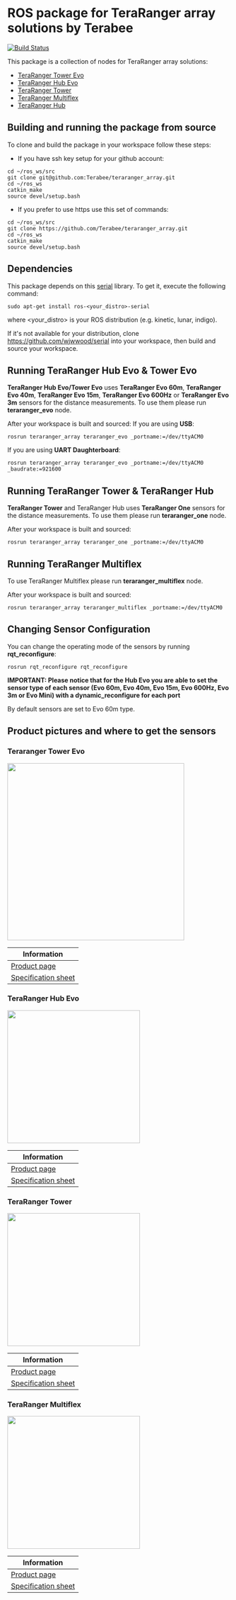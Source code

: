 # ROS package for TeraRanger array solutions by Terabee
[![Build Status](https://travis-ci.org/Terabee/teraranger_array.svg?branch=master)](https://travis-ci.org/Terabee/teraranger_array)

This package is a collection of nodes for TeraRanger array solutions:
* [TeraRanger Tower Evo](https://www.terabee.com/shop/lidar-tof-multi-directional-arrays/teraranger-tower-evo/)
* [TeraRanger Hub Evo](https://www.terabee.com/shop/accessories/teraranger-hub-evo/)
* [TeraRanger Tower](https://www.terabee.com/shop/lidar-tof-multi-directional-arrays/teraranger-tower/)
* [TeraRanger Multiflex](https://www.terabee.com/shop/lidar-tof-multi-directional-arrays/teraranger-multiflex/)
* [TeraRanger Hub](https://www.terabee.com/shop/accessories/teraranger-hub/)

## Building and running the package from source

To clone and build the package in your workspace follow these steps:

* If you have ssh key setup for your github account:

```
cd ~/ros_ws/src
git clone git@github.com:Terabee/teraranger_array.git
cd ~/ros_ws
catkin_make
source devel/setup.bash
```

* If you prefer to use https use this set of commands:

```
cd ~/ros_ws/src
git clone https://github.com/Terabee/teraranger_array.git
cd ~/ros_ws
catkin_make
source devel/setup.bash
```

## Dependencies
This package depends on this [serial](http://wiki.ros.org/serial) library. To get it, execute the following command:

```
sudo apt-get install ros-<your_distro>-serial
```

where <your_distro> is your ROS distribution (e.g. kinetic, lunar, indigo).

If it's not available for your distribution, clone https://github.com/wjwwood/serial into your workspace, then build and source your workspace.

## Running TeraRanger Hub Evo & Tower Evo

**TeraRanger Hub Evo/Tower Evo** uses **TeraRanger Evo 60m**, **TeraRanger Evo 40m**, **TeraRanger Evo 15m**, **TeraRanger Evo 600Hz** or **TeraRanger Evo 3m** sensors for the distance measurements. To use them please run **teraranger_evo** node.

After your workspace is built and sourced:
If you are using **USB**:
```
rosrun teraranger_array teraranger_evo _portname:=/dev/ttyACM0
```
If you are using **UART Daughterboard**:
```
rosrun teraranger_array teraranger_evo _portname:=/dev/ttyACM0 _baudrate:=921600
```

## Running TeraRanger Tower & TeraRanger Hub

**TeraRanger Tower** and TeraRanger Hub uses **TeraRanger One** sensors for the distance measurements. To use them please run **teraranger_one** node.

After your workspace is built and sourced:
```
rosrun teraranger_array teraranger_one _portname:=/dev/ttyACM0
```

## Running TeraRanger Multiflex

To use TeraRanger Multiflex please run **teraranger_multiflex** node.

After your workspace is built and sourced:
```
rosrun teraranger_array teraranger_multiflex _portname:=/dev/ttyACM0
```

## Changing Sensor Configuration

You can change the operating mode of the sensors by running **rqt_reconfigure**:

```
rosrun rqt_reconfigure rqt_reconfigure
```

**IMPORTANT: Please notice that for the Hub Evo you are able to set the sensor type of each sensor (Evo 60m, Evo 40m, Evo 15m, Evo 600Hz, Evo 3m or Evo Mini) with a dynamic_reconfigure for each port**

By default sensors are set to Evo 60m type.

## Product pictures and where to get the sensors

### Teraranger Tower Evo

<img src="https://www.terabee.com/wp-content/uploads/2019/03/TeraRanger-Tower-Evo.png" width="400"/>

| Information |
| -------------- |
|[Product page](https://www.terabee.com/shop/lidar-tof-multi-directional-arrays/teraranger-tower-evo/)|
|[Specification sheet](https://www.terabee.com/wp-content/uploads/2019/03/TeraRanger-Tower-Evo-Specification-sheet-.pdf)|

### TeraRanger Hub Evo

<img src="https://www.terabee.com/wp-content/uploads/2019/03/Whats-in-the-pack.jpg" width="300"/>

| Information |
| -------------- |
|[Product page](https://www.terabee.com/shop/accessories/teraranger-hub-evo/)|
|[Specification sheet](https://www.terabee.com/wp-content/uploads/2019/03/TeraRanger-Hub-Evo-Specification-sheet.pdf)|


### TeraRanger Tower

<img src="https://www.terabee.com/wp-content/uploads/2019/03/Teraranger_tower_typeB-1.jpg" width="300"/>

| Information |
| -------------- |
|[Product page](https://www.terabee.com/shop/lidar-tof-multi-directional-arrays/teraranger-tower/)|
|[Specification sheet](https://www.terabee.com/wp-content/uploads/2019/03/Towerspecificationsheet-1.pdf)|


### TeraRanger Multiflex

<img src="https://www.terabee.com/wp-content/uploads/2019/03/TeraRanger-Multiflex-e1553710124882.png" width="300"/>

| Information |
| -------------- |
|[Product page](https://www.terabee.com/shop/lidar-tof-multi-directional-arrays/teraranger-multiflex/)|
|[Specification sheet](https://www.terabee.com/wp-content/uploads/2019/03/MultiflexSpecificationSheet.pdf)|
